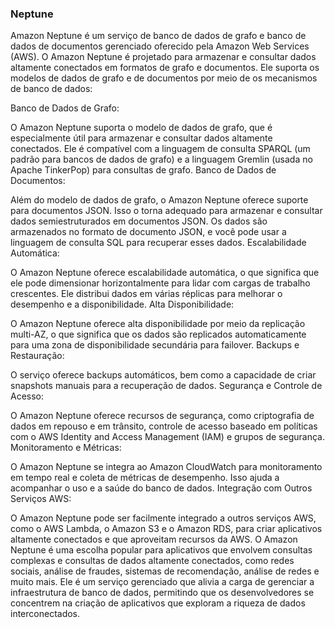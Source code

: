 ### Neptune

Amazon Neptune é um serviço de banco de dados de grafo e banco de dados de documentos gerenciado oferecido pela Amazon Web Services (AWS). O Amazon Neptune é projetado para armazenar e consultar dados altamente conectados em formatos de grafo e documentos. Ele suporta os modelos de dados de grafo e de documentos por meio de os mecanismos de banco de dados:

Banco de Dados de Grafo:

O Amazon Neptune suporta o modelo de dados de grafo, que é especialmente útil para armazenar e consultar dados altamente conectados. Ele é compatível com a linguagem de consulta SPARQL (um padrão para bancos de dados de grafo) e a linguagem Gremlin (usada no Apache TinkerPop) para consultas de grafo.
Banco de Dados de Documentos:

Além do modelo de dados de grafo, o Amazon Neptune oferece suporte para documentos JSON. Isso o torna adequado para armazenar e consultar dados semiestruturados em documentos JSON. Os dados são armazenados no formato de documento JSON, e você pode usar a linguagem de consulta SQL para recuperar esses dados.
Escalabilidade Automática:

O Amazon Neptune oferece escalabilidade automática, o que significa que ele pode dimensionar horizontalmente para lidar com cargas de trabalho crescentes. Ele distribui dados em várias réplicas para melhorar o desempenho e a disponibilidade.
Alta Disponibilidade:

O Amazon Neptune oferece alta disponibilidade por meio da replicação multi-AZ, o que significa que os dados são replicados automaticamente para uma zona de disponibilidade secundária para failover.
Backups e Restauração:

O serviço oferece backups automáticos, bem como a capacidade de criar snapshots manuais para a recuperação de dados.
Segurança e Controle de Acesso:

O Amazon Neptune oferece recursos de segurança, como criptografia de dados em repouso e em trânsito, controle de acesso baseado em políticas com o AWS Identity and Access Management (IAM) e grupos de segurança.
Monitoramento e Métricas:

O Amazon Neptune se integra ao Amazon CloudWatch para monitoramento em tempo real e coleta de métricas de desempenho. Isso ajuda a acompanhar o uso e a saúde do banco de dados.
Integração com Outros Serviços AWS:

O Amazon Neptune pode ser facilmente integrado a outros serviços AWS, como o AWS Lambda, o Amazon S3 e o Amazon RDS, para criar aplicativos altamente conectados e que aproveitam recursos da AWS.
O Amazon Neptune é uma escolha popular para aplicativos que envolvem consultas complexas e consultas de dados altamente conectados, como redes sociais, análise de fraudes, sistemas de recomendação, análise de redes e muito mais. Ele é um serviço gerenciado que alivia a carga de gerenciar a infraestrutura de banco de dados, permitindo que os desenvolvedores se concentrem na criação de aplicativos que exploram a riqueza de dados interconectados.

